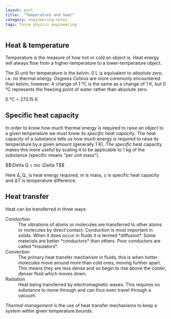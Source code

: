 ```yaml
---
layout: post
title:  "Temperature and heat"
category: engineering-notes
tags: force physics engineering
---
```


## Heat & temperature

Temperature is the measure of how hot or cold an object is. Heat
energy will always flow from a higher-temperature to a
lower-temperature object.

The SI unit for temperature is the *kelvin*. 0 L is equivalent to
_absolute zero_, i.e. no thermal energy. *Degrees Celsius* are more
commonly encountered than kelvin, however. A change of 1 °C is the
same as a change of 1 K, but 0 °C represents the freezing point of
water rather than absolute zero.

<div class="important-note">0 °C = 273.15 K</div>

## Specific heat capacity

In order to know how much thermal energy is required to raise an
object to a given temperature we must know its *specific heat
capacity*. The heat capacity of a substance tells us how much energy
is required to raise its temperature by a given amount (generally 1
K). The _specific_ heat capacity makes this more useful by scaling it
to be applicable to 1 kg of the substance (specific means "per unit
mass").

<div class="important-note">$$\Delta Q = mc \Delta T$$</div>

Here Δ_Q_ is heat energy required, _m_ is mass, _c_ is specific heat
capacity and ΔT is temperature difference.

## Heat transfer

Heat can be transferred in three ways:

<dl>
  <dt>Conduction</dt>
  <dd>The vibrations of atoms or molecules are transferred to other
  atoms or molecules by direct contact. Conduction is most important in
  solids. When it does occur in fluids it is termed *diffusion*. Some
  materials are better *conductors* than others. Poor conductors are called
  *insulators*.</dd>
  <dt>Convection</dt>
  <dd>The primary heat transfer mechanism in fluids, this is when hotter
  molecules move around more than cold ones, moving further apart. This means
  they are less dense and so begin to rise above the cooler, denser fluid
  which moves down.</dd>
  <dt>Radiation</dt>
  <dd>Heat being transferred by electromagnetic waves. This requires no
  substance to move through and can thus even travel through a vacuum.</dd>
</dl>

*Thermal management* is the use of heat transfer mechanisms to keep a
system within given temperature bounds.